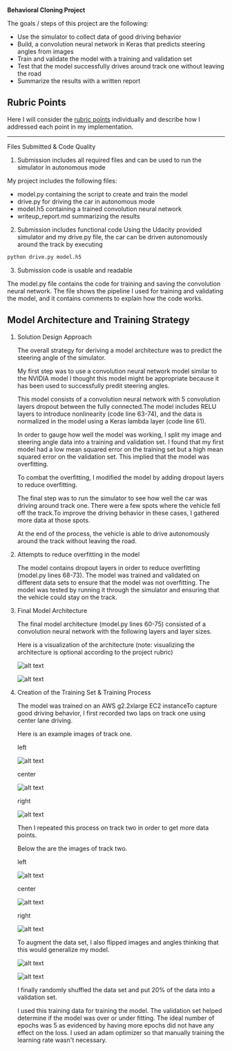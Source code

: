 **Behavioral Cloning Project**

The goals / steps of this project are the following:
* Use the simulator to collect data of good driving behavior
* Build, a convolution neural network in Keras that predicts steering angles from images
* Train and validate the model with a training and validation set
* Test that the model successfully drives around track one without leaving the road
* Summarize the results with a written report


[//]: # (Image References)

[image1]: ./examples/model.png "Model Visualization"
[image2]: ./examples/Nvidia-model.png "Nvidia Model"
[image3]: ./examples/track1-center.png "track1 center"
[image4]: ./examples/track1-left.png "track1 left"
[image5]: ./examples/track1-right.png "track1 right"
[image6]: ./examples/track2-center.png "track2 center"
[image7]: ./examples/track2-left.png "track2 left"
[image8]: ./examples/track2-right.png "track2 right"
[image9]: ./examples/original-data.png "data"
[image10]: ./examples/flipped.png "flipped data"

## Rubric Points
Here I will consider the [rubric points](https://review.udacity.com/#!/rubrics/432/view) individually and describe how I addressed each point in my implementation.  

---
Files Submitted & Code Quality

1. Submission includes all required files and can be used to run the simulator in autonomous mode

My project includes the following files:
* model.py containing the script to create and train the model
* drive.py for driving the car in autonomous mode
* model.h5 containing a trained convolution neural network 
* writeup_report.md summarizing the results

2. Submission includes functional code
Using the Udacity provided simulator and my drive.py file, the car can be driven autonomously around the track by executing 
```sh
python drive.py model.h5
```

3. Submission code is usable and readable

The model.py file contains the code for training and saving the convolution neural network. The file shows the pipeline I used for training and validating the model, and it contains comments to explain how the code works.

## Model Architecture and Training Strategy

1. Solution Design Approach

   The overall strategy for deriving a model architecture was to predict the steering angle of the simulator.
   
   My first step was to use a convolution neural network model similar to the NVIDIA model I thought this model might be appropriate because it has been used to successfully predit steering angles.
   
   This model consists of a convolution neural network with 5 convolution layers dropout between the fully connected.The model includes RELU layers to introduce nonlinearity (code line 63-74), and the data is normalized in the model using a Keras lambda layer (code line 61). 
   
   In order to gauge how well the model was working, I split my image and steering angle data into a training and validation set. I found that my first model had a low mean squared error on the training set but a high mean squared error on the validation set. This implied that the model was overfitting. 
   
   To combat the overfitting, I modified the model by adding dropout layers to reduce overfitting.
   
   The final step was to run the simulator to see how well the car was driving around track one. There were a few spots where the vehicle fell off the track.To improve the driving behavior in these cases, I gathered more data at those spots. 
   
   At the end of the process, the vehicle is able to drive autonomously around the track without leaving the road.

2. Attempts to reduce overfitting in the model
   
   The model contains dropout layers in order to reduce overfitting (model.py lines 68-73). The model was trained and validated on different data sets to ensure that the model was not overfitting. The model was tested by running it through the simulator and ensuring that the vehicle could stay on the track.

3. Final Model Architecture

   The final model architecture (model.py lines 60-75) consisted of a convolution neural network with the following layers and layer sizes.

   Here is a visualization of the architecture (note: visualizing the architecture is optional according to the project rubric)
   
   ![alt text][image2]

   ![alt text][image1]

4. Creation of the Training Set & Training Process

   The model was trained on an AWS g2.2xlarge EC2 instanceTo capture good driving behavior, I first recorded two laps on track    one using center lane driving. 
   
   Here is an example images of track one.
   
   left
   
   ![alt text][image4]
   
   center
   
   ![alt text][image3] 
   
   right
   
   ![alt text][image5]

   Then I repeated this process on track two in order to get more data points.
   
   Below the are the images of track two.
   
   left
   
   ![alt text][image7] 
    
    center
    
    ![alt text][image6] 
    
    right
    
    ![alt text][image8]

   To augment the data set, I also flipped images and angles thinking that this would generalize my model.
   
   ![alt text][image9]
   
   ![alt text][image10]

   I finally randomly shuffled the data set and put 20% of the data into a validation set. 

   I used this training data for training the model. The validation set helped determine if the model was over or under fitting. The ideal number of epochs was 5 as evidenced by having more epochs did not have any effect on the loss. I used an adam optimizer so that manually training the learning rate wasn't necessary.
